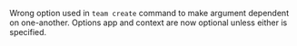 Wrong option used in `team create` command to make argument dependent on one-another. Options app
and context are now optional unless either is specified.
